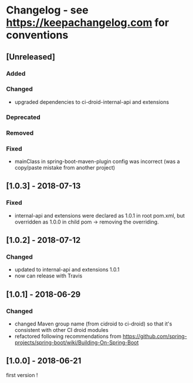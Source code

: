 # Changelog - see https://keepachangelog.com for conventions

## [Unreleased]

### Added

### Changed
- upgraded dependencies to ci-droid-internal-api and extensions

### Deprecated

### Removed

### Fixed
- mainClass in spring-boot-maven-plugin config was incorrect (was a copy/paste mistake from another project)

## [1.0.3] - 2018-07-13

### Fixed
- internal-api and extensions were declared as 1.0.1 in root pom.xml, but overridden as 1.0.0 in child pom -> removing the overriding.

## [1.0.2] - 2018-07-12

### Changed
- updated to internal-api and extensions 1.0.1
- now can release with Travis

## [1.0.1] - 2018-06-29

### Changed
- changed Maven group name (from cidroid to ci-droid) so that it's consistent with other CI droid modules
- refactored following recommendations from https://github.com/spring-projects/spring-boot/wiki/Building-On-Spring-Boot

## [1.0.0] - 2018-06-21 

first version !



